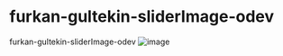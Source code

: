 # furkan-gultekin-sliderImage-odev
 furkan-gultekin-sliderImage-odev
![image](https://github.com/FurkanG99/furkan-gultekin-sliderImage-odev/assets/110032519/8ae194f5-8369-42ef-8699-de4ab61c096e)
